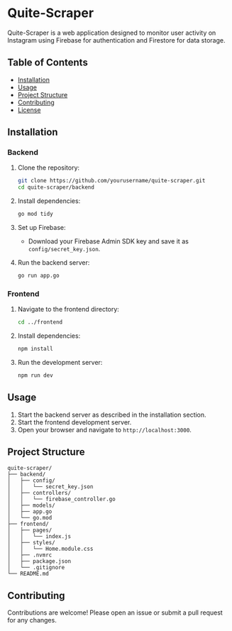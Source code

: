 # Quite-Scraper

Quite-Scraper is a web application designed to monitor user activity on Instagram using Firebase for authentication and Firestore for data storage.

## Table of Contents

- [Installation](#installation)
- [Usage](#usage)
- [Project Structure](#project-structure)
- [Contributing](#contributing)
- [License](#license)

## Installation

### Backend

1. Clone the repository:
    ```sh
    git clone https://github.com/yourusername/quite-scraper.git
    cd quite-scraper/backend
    ```

2. Install dependencies:
    ```sh
    go mod tidy
    ```

3. Set up Firebase:
    - Download your Firebase Admin SDK key and save it as `config/secret_key.json`.

4. Run the backend server:
    ```sh
    go run app.go
    ```

### Frontend

1. Navigate to the frontend directory:
    ```sh
    cd ../frontend
    ```

2. Install dependencies:
    ```sh
    npm install
    ```

3. Run the development server:
    ```sh
    npm run dev
    ```

## Usage

1. Start the backend server as described in the installation section.
2. Start the frontend development server.
3. Open your browser and navigate to `http://localhost:3000`.

## Project Structure

```
quite-scraper/
├── backend/
│   ├── config/
│   │   └── secret_key.json
│   ├── controllers/
│   │   └── firebase_controller.go
│   ├── models/
│   ├── app.go
│   └── go.mod
├── frontend/
│   ├── pages/
│   │   └── index.js
│   ├── styles/
│   │   └── Home.module.css
│   ├── .nvmrc
│   ├── package.json
│   └── .gitignore
└── README.md
```

## Contributing

Contributions are welcome! Please open an issue or submit a pull request for any changes.